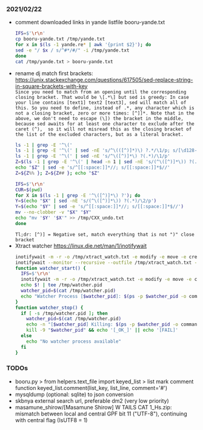 ### 2021/02/22
- comment downloaded links in yande listfile booru-yande.txt
  ```bash
  IFS=$'\r\n'
  cp booru-yande.txt /tmp/yande.txt
  for x in $(ls -1 yande.re* | awk '{print $2}'); do
  sed -e "/ $x / s/^#*/#/" -i /tmp/yande.txt
  done
  cat /tmp/yande.txt > booru-yande.txt
  ```
- rename dj match first brackets: </br>
  https://unix.stackexchange.com/questions/617505/sed-replace-string-in-square-brackets-with-key </br>
  `
  Since you need to match from an opening until the corresponding closing bracket.
  That would be \[.*\] but sed is greedy:
    In case your line contains [text1] text2 [text3], sed will match all of this.
    So you need to define, instead of .*, any character which is not a closing bracket, zero or more times: [^]]*.
  Note that in the above, we don't need to escape (\]) the bracket in the middle, 
    because sed awaits for at least one character to exclude after the caret (^), 
    so it will not misread this as the closing bracket of the list of the excluded characters, but as a literal bracket.
  `
  ```bash
  ls -1 | grep -E '^\('
  ls -1 | grep -E '^\(' | sed -nE 's/^\(([^)]*)\) ?.*/\1/p; s/[\d128-\d255]/-/g'
  ls -1 | grep -E '^\(' | sed -nE 's/^\([^)]*\) ?(.*)/\1/p'
  Z=$(ls -1 | grep -E '^\(' | head -n 1 | sed -nE 's/(^\([^)]*\)) ?(.*)/\2/p')
  echo "$Z" | sed -e 's/^[[:space:]]*//; s/[[:space:]]*$//'
  Z=${Z%% }; Z=${Z## }; echo "$Z"
  
  IFS=$'\r\n'
  CUR=$(pwd)
  for X in $(ls -1 | grep -E '^\([^)]*\) ?'); do
  Y=$(echo "$X" | sed -nE 's/(^\([^)]*\)) ?(.*)/\2/p')
  Y=$(echo "$Y" | sed -e 's/^[[:space:]]*//; s/[[:space:]]*$//')
  mv --no-clobber -v "$X" "$Y"
  echo "mv '$Y' '$X'" >> /tmp/CXX_undo.txt
  done
  ```
  `Tl;dr: [^)] = Negative set, match everything that is not ")" close bracket`
- Xtract watcher https://linux.die.net/man/1/inotifywait
  ```bash
  inotifywait -m -r -o /tmp/xtract_watch.txt -e modify -e move -e create -e delete --format '%:e %w%f' ~/Xtracts
  inotifywait --monitor --recursive --outfile /tmp/xtract_watch.txt --event modify --event move --event create --event delete --format '%:e %w%f' ~/Xtracts
  function watcher_start() {
    IFS=$'\r\n'
    inotifywait -m -r -o /tmp/xtract_watch.txt -e modify -e move -e create -e delete --format '%:e %w%f' --daemon "$1"
    echo $! | tee /tmp/watcher.pid
    watcher_pid=$(cat /tmp/watcher.pid)
    echo "Watcher Process [$watcher_pid]: $(ps -p $watcher_pid -o command) [STARTED]\nUse: 'kill -9 $watcher_pid' or 'watcher_stop' to kill it."
  }
  function watcher_stop() {
    if [ -s /tmp/watcher.pid ]; then
      watcher_pid=$(cat /tmp/watcher.pid)
      echo -n "[$watcher_pid] Killing: $(ps -p $watcher_pid -o command) "
      kill -9 "$watcher_pid" && echo '[_OK_]' || echo '[FAIL]'
    else
      echo "No watcher process available"
    fi
  }
  ```
### TODOs
- booru.py > from helpers.text_file import keyed_list > list mark comment function keyed_list.comment(list_key, list_line, comment='#')
- mysqldump (optional: sqlite) to json conversion
- skbnya external search url, preferable dm2 (very low priority)
- masamune_shirow/[Masamune Shirow] W TAILS CAT 1_Hs.zip: mismatch between local and central GPF bit 11 ("UTF-8"), continuing with central flag (IsUTF8 = 1)
